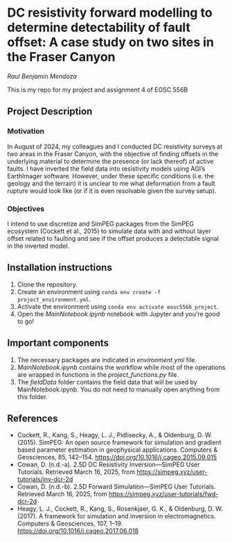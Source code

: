 # DC resistivity forward modelling to determine detectability of fault offset: A case study on two sites in the Fraser Canyon
_Raul Benjamin Mendoza_

This is my repo for my project and assignment 4 of EOSC 556B

## Project Description
### Motivation
In August of 2024, my colleagues and I conducted DC resistivity surveys at two areas in the Fraser Canyon,
with the objective of finding offsets in the underlying material to determine the presence (or lack thereof)
of active faults. I have inverted the field data into resistivity models using AGI’s EarthImager software. However, under
these specific conditions (i.e. the geology and the terrain) it is unclear to me what deformation from a
fault rupture would look like (or if it is even resolvable given the survey setup).
### Objectives
I intend to use discretize and SimPEG packages from the SimPEG ecosystem (Cockett et al., 2015) to
simulate data with and without layer offset related to faulting and see if the offset produces a detectable
signal in the inverted model.

## Installation instructions
1. Clone the repository.
2. Create an environment using `conda env create -f project_environment.yml`.
3. Activate the environment using `conda env activate eosc556b_project`.
4. Open the _MainNotebook.ipynb_ notebook with Jupyter and you're good to go!

## Important components
1. The necessary packages are indicated in _environment.yml_ file.
2. _MainNotebook.ipynb_ contains the workflow while most of the operations are wrapped in functions in the _project_functions.py_ file.
3. The _fieldData_ folder contains the field data that will be used by MainNotebook.ipynb. You do not need to manually open anything from this folder.

## References
- Cockett, R., Kang, S., Heagy, L. J., Pidlisecky, A., & Oldenburg, D. W. (2015). SimPEG: An open source framework for simulation and gradient based parameter estimation in geophysical applications. Computers & Geosciences, 85, 142–154. https://doi.org/10.1016/j.cageo.2015.09.015
- Cowan, D. (n.d.-a). 2.5D DC Resistivity Inversion—SimPEG User Tutorials. Retrieved March 16, 2025, from https://simpeg.xyz/user-tutorials/inv-dcr-2d
- Cowan, D. (n.d.-b). 2.5D Forward Simulation—SimPEG User Tutorials. Retrieved March 16, 2025, from https://simpeg.xyz/user-tutorials/fwd-dcr-2d
- Heagy, L. J., Cockett, R., Kang, S., Rosenkjaer, G. K., & Oldenburg, D. W. (2017). A framework for simulation and inversion in electromagnetics. Computers & Geosciences, 107, 1–19. https://doi.org/10.1016/j.cageo.2017.06.018
